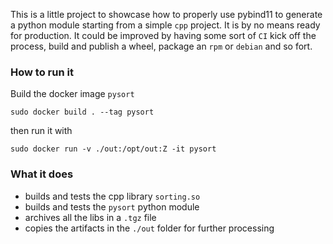This is a little project to showcase how to properly use pybind11 to generate a python module starting from a simple `cpp` project.
 It is by no means ready for production. It could be improved by having some sort of `CI` kick off the process, build and publish a wheel, package an `rpm` or `debian` and so fort.
### How to run it

Build the docker image `pysort`
```
sudo docker build . --tag pysort
```
then run it with
```
sudo docker run -v ./out:/opt/out:Z -it pysort
```
### What it does
* builds and tests the cpp library `sorting.so`  
* builds and tests the `pysort` python module  
* archives all the libs in a `.tgz` file  
* copies the artifacts in the `./out` folder for further processing  